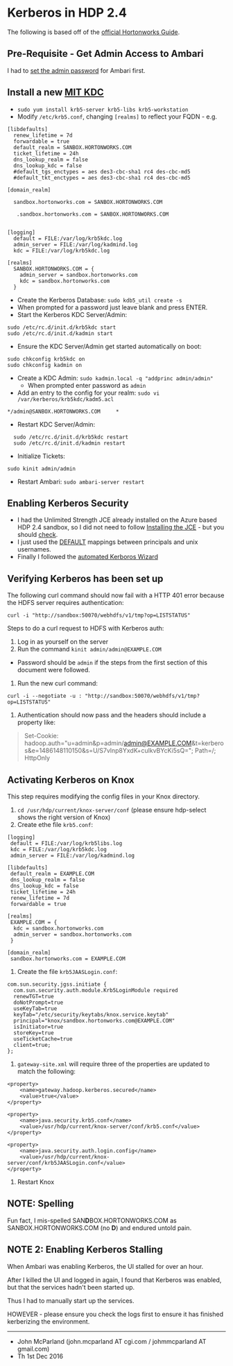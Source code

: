 # Kerberos in HDP 2.4
The following is based off of the [official Hortonworks Guide](http://docs.hortonworks.com/HDPDocuments/HDP2/HDP-2.4.3/bk_Security_Guide/content/_enabling_kerberos_security_in_ambari.html).

## Pre-Requisite - Get Admin Access to Ambari
I had to [set the admin password](http://hortonworks.com/hadoop-tutorial/learning-the-ropes-of-the-hortonworks-sandbox/#setup-ambari-admin-password) for Ambari first.


## Install a new [MIT KDC](http://docs.hortonworks.com/HDPDocuments/HDP2/HDP-2.4.3/bk_Security_Guide/content/_optional_install_a_new_mit_kdc.html)

 * `sudo yum install krb5-server krb5-libs krb5-workstation`
 * Modify `/etc/krb5.conf`, changing `[realms]` to reflect your FQDN - e.g.

```
[libdefaults]
  renew_lifetime = 7d
  forwardable = true
  default_realm = SANBOX.HORTONWORKS.COM
  ticket_lifetime = 24h
  dns_lookup_realm = false
  dns_lookup_kdc = false
  #default_tgs_enctypes = aes des3-cbc-sha1 rc4 des-cbc-md5
  #default_tkt_enctypes = aes des3-cbc-sha1 rc4 des-cbc-md5

[domain_realm]

  sandbox.hortonworks.com = SANBOX.HORTONWORKS.COM

   .sandbox.hortonworks.com = SANBOX.HORTONWORKS.COM


[logging]
  default = FILE:/var/log/krb5kdc.log
  admin_server = FILE:/var/log/kadmind.log
  kdc = FILE:/var/log/krb5kdc.log

[realms]
  SANBOX.HORTONWORKS.COM = {
    admin_server = sandbox.hortonworks.com
    kdc = sandbox.hortonworks.com
  }

```

   * Create the Kerberos Database: `sudo kdb5_util create -s`
   * When prompted for a password just leave blank and press ENTER.
   * Start the Kerberos KDC Server/Admin:

```
sudo /etc/rc.d/init.d/krb5kdc start
sudo /etc/rc.d/init.d/kadmin start
```

 * Ensure the KDC Server/Admin get started automatically on boot:
```
sudo chkconfig krb5kdc on
sudo chkconfig kadmin on
```
 * Create a KDC Admin: `sudo kadmin.local -q "addprinc admin/admin"`
   * When prompted enter password as `admin`
 * Add an entry to the config for your realm: `sudo vi /var/kerberos/krb5kdc/kadm5.acl`
 ```
 */admin@SANBOX.HORTONWORKS.COM     *
 ```
  * Restart KDC Server/Admin:
```
  sudo /etc/rc.d/init.d/krb5kdc restart
  sudo /etc/rc.d/init.d/kadmin restart
```

 * Initialize Tickets:
```
sudo kinit admin/admin
```
 * Restart Ambari: `sudo ambari-server restart`

## Enabling Kerberos Security
 * I had the Unlimited Strength JCE already installed on the Azure based HDP 2.4 sandbox, so I did not need to follow [Installing the JCE](http://docs.hortonworks.com/HDPDocuments/HDP2/HDP-2.4.3/bk_Security_Guide/content/_installing_the_jce.html) - but you should [check](http://derjan.io/blog/2013/03/15/nevermind-jce-unlimited-strength-use-openjdk/).
 * I just used the [DEFAULT](http://docs.hortonworks.com/HDPDocuments/HDP2/HDP-2.4.3/bk_Security_Guide/content/create_mappings_betw_principals_and_unix_usernames.html) mappings between principals and unix usernames.
 * Finally I followed the [automated Kerboros Wizard](http://docs.hortonworks.com/HDPDocuments/HDP2/HDP-2.4.3/bk_Security_Guide/content/_launching_the_kerberos_wizard_automated_setup.html)

## Verifying Kerberos has been set up

The following curl command should now fail with a HTTP 401 error because the HDFS server requires authentication:
```
curl -i "http://sandbox:50070/webhdfs/v1/tmp?op=LISTSTATUS"
```

Steps to do a curl request to HDFS with Kerberos auth:

1. Log in as yourself on the server
1. Run the command `kinit admin/admin@EXAMPLE.COM`
  * Password should be `admin` if the steps from the first section of this document were followed.
1. Run the new curl command:
  ```
  curl -i --negotiate -u : "http://sandbox:50070/webhdfs/v1/tmp?op=LISTSTATUS"
  ```
1. Authentication should now pass and the headers should include a property like:

  > Set-Cookie: hadoop.auth="u=admin&p=admin/admin@EXAMPLE.COM&t=kerberos&e=1486148110150&s=U/S7vlnp8YxdK+culkvBYcKi5sQ="; Path=/; HttpOnly

## Activating Kerberos on Knox

This step requires modifying the config files in your Knox directory.

1. `cd /usr/hdp/current/knox-server/conf` (please ensure hdp-select shows the right version of Knox)
1. Create ethe file `krb5.conf`:

  ```
  [logging]
   default = FILE:/var/log/krb5libs.log
   kdc = FILE:/var/log/krb5kdc.log
   admin_server = FILE:/var/log/kadmind.log

  [libdefaults]
   default_realm = EXAMPLE.COM
   dns_lookup_realm = false
   dns_lookup_kdc = false
   ticket_lifetime = 24h
   renew_lifetime = 7d
   forwardable = true

  [realms]
   EXAMPLE.COM = {
    kdc = sandbox.hortonworks.com
    admin_server = sandbox.hortonworks.com
   }

  [domain_realm]
   sandbox.hortonworks.com = EXAMPLE.COM
  ```

1. Create the file `krb5JAASLogin.conf`:

  ```
  com.sun.security.jgss.initiate {
    com.sun.security.auth.module.Krb5LoginModule required 
    renewTGT=true
    doNotPrompt=true
    useKeyTab=true
    keyTab="/etc/security/keytabs/knox.service.keytab"
    principal="knox/sandbox.hortonworks.com@EXAMPLE.COM"
    isInitiator=true
    storeKey=true
    useTicketCache=true
    client=true;
  };
  ```

1. `gateway-site.xml` will require three of the properties are updated to match the following:

  ```
  <property>
      <name>gateway.hadoop.kerberos.secured</name>
      <value>true</value>
  </property>

  <property>
      <name>java.security.krb5.conf</name>
      <value>/usr/hdp/current/knox-server/conf/krb5.conf</value>
  </property>

  <property>
      <name>java.security.auth.login.config</name>
      <value>/usr/hdp/current/knox-server/conf/krb5JAASLogin.conf</value>
  </property>
  ```

1. Restart Knox

## NOTE: Spelling
Fun fact, I mis-spelled SAN**D**BOX.HORTONWORKS.COM as SANBOX.HORTONWORKS.COM (no **D**)
and endured untold pain.

## NOTE 2: Enabling Kerberos Stalling
When Ambari was enabling Kerberos, the UI stalled for over an hour.

After I killed the UI and logged in again, I found that Kerberos was enabled, but that the services hadn't been started up.

Thus I had to manually start up the services.

HOWEVER - please ensure you check the logs first to ensure it has finished kerberizing
the environment.

---

 * John McParland (john.mcparland AT cgi.com / johmmcparland AT gmail.com)
 * Th 1st Dec 2016
